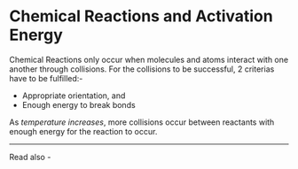 # Chemical Reactions and Activation Energy

Chemical Reactions only occur when molecules and atoms interact with one another through collisions. For the collisions to be successful, 2 criterias have to be fulfilled:-
- Appropriate orientation, and
- Enough energy to break bonds

As *temperature increases*, more collisions occur between reactants with enough energy for the reaction to occur.

---
Read also - 